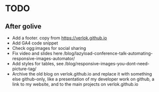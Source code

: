 # TODO

## After golive

- Add a footer. copy from https://verlok.github.io
- Add GA4 code snippet
- Check ogg:images for social sharing
- Fix video and slides here /blog/lazyload-conference-talk-automating-responsive-images-automator/
- Add styles for tables, see /blog/responsive-images-you-dont-need-picture-tag/
- Archive the old blog on verlok.github.io and replace it with something else github-only, like a presentation of my developer work on github, a link to my website, and to the main projects on verlok.github.io
